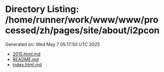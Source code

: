 # Directory Listing: /home/runner/work/www/www/processed/zh/pages/site/about/i2pcon
Generated on: Wed May  7 05:17:50 UTC 2025

- [2015.html.md](2015.html.md)
- [README.md](README.md)
- [index.html.md](index.html.md)
